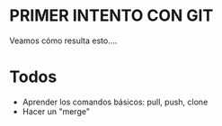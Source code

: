 # PRIMER INTENTO CON GIT
Veamos cómo resulta esto.... 

# Todos
  - Aprender los comandos básicos: pull, push, clone
  - Hacer un "merge"
